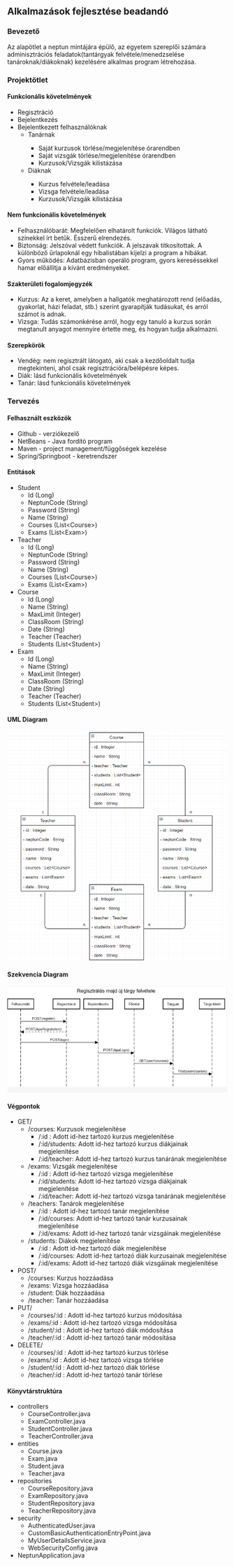 <H2>Alkalmazások fejlesztése beadandó</H2>
<H3>Bevezető</H3>
<p>Az alapötlet a neptun mintájára épülő, az egyetem szereplői számára adminisztrációs feladatok(tantárgyak felvétele/menedzselése tanároknak/diákoknak) kezelésére alkalmas program létrehozása.</p>
<H3>Projektötlet</H3>
<H4>Funkcionális követelmények</H4>
<ul>
  <li>Regisztráció</li>
  <li>Bejelentkezés</li>
  <li>Bejelentkezett felhasználóknak
    <ul>
      <li>Tanárnak</li>
        <ul>
          <li>Saját kurzusok törlése/megjelenítése órarendben</li> 
          <li>Saját vizsgák törlése/megjelenítése órarendben</li> 
          <li>Kurzusok/Vizsgák kilistázása</li>
        </ul>
      <li>Diáknak</li>
        <ul>
          <li>Kurzus felvétele/leadása</li>
          <li>Vizsga felvétele/leadása</li>
          <li>Kurzusok/Vizsgák kilistázása</li>
        </ul>
    </ul>
  </li>
</ul>
<H4>Nem funkcionális követelmények</H4>
<ul>
  <li>Felhasználóbarát: Megfelelően elhatárolt funkciók. Világos látható színekkel írt betűk. Ésszerű elrendezés.</li>
  <li>Biztonság: Jelszóval védett funkciók. A jelszavak titkosítottak. A különböző űrlapoknál egy hibalistában kijelzi a program a hibákat.</li>
  <li>Gyors működés: Adatbázisban operáló program, gyors kereséssekkel hamar előállítja a kívánt eredményeket.</li>
</ul>
<H4>Szakterületi fogalomjegyzék</H4>
<ul>
  <li>Kurzus: Az a keret, amelyben a hallgatók meghatározott rend (előadás, gyakorlat, házi feladat, stb.) szerint gyarapítják tudásukat, és arról számot is adnak.</li>
  <li>Vizsga: Tudás számonkérése arról, hogy egy tanuló a kurzus során megtanult anyagot mennyire értette meg, és hogyan tudja alkalmazni. </li>
</ul>
<H4>Szerepkörök</H4>
<ul>
  <li>Vendég: nem regisztrált látogató, aki csak a kezdőoldalt tudja megtekinteni, ahol csak regisztrációra/belépésre képes.</li>
  <li>Diák: lásd funkcionális követelmények</li>
  <li>Tanár: lásd funkcionális követelmények</li>
</ul>

<H3>Tervezés</H3>

<H4>Felhasznált eszközök</H4>
<ul>
  <li>Github - verziókezelő</li>
  <li>NetBeans - Java fordító program</li>
  <li>Maven - project management/függőségek kezelése</li>
  <li>Spring/Springboot - keretrendszer</li>

  </ul>
<H4>Entitások</H4>
<ul>
  <li>Student
    <ul>
      <li>Id (Long)</li>
      <li>NeptunCode (String)</li>
      <li>Password (String)</li>
      <li>Name (String)</li>
      <li>Courses (List&lt;Course&gt;)</li>
      <li>Exams (List&lt;Exam&gt;)</li>
    </ul>
  </li>
  <li>Teacher
    <ul>
      <li>Id (Long)</li>
      <li>NeptunCode (String)</li>
      <li>Password (String)</li>
      <li>Name (String)</li>
      <li>Courses (List&lt;Course&gt;)</li>
      <li>Exams (List&lt;Exam&gt;)</li>
    </ul>
  </li>
  <li>Course
    <ul>
        <li>Id (Long)</li>
        <li>Name (String)</li>
        <li>MaxLimit (Integer)</li>
        <li>ClassRoom (String)</li>
        <li>Date (String)</li>
        <li>Teacher (Teacher)</li>
        <li>Students (List&lt;Student&gt;)</li>
    </ul>
  </li>
  <li>Exam
    <ul>
        <li>Id (Long)</li>
        <li>Name (String)</li>
        <li>MaxLimit (Integer)</li>
        <li>ClassRoom (String)</li>
        <li>Date (String)</li>
        <li>Teacher (Teacher)</li>
        <li>Students (List&lt;Student&gt;)</li>
    </ul>
  </li>
</ul>

<H4>UML Diagram</H4>
<img src="uml.png" alt="UML">


<H4>Szekvencia Diagram</H4>
<img src="szekvencia-diagramm.PNG" alt="szekvencia">

<H4>Végpontok</H4>
<ul>
  <li>GET/
    <ul>
      <li>/courses: Kurzusok megjelenítése
         <ul>
           <li>/:id : Adott id-hez tartozó kurzus megjelenítése</li>
           <li>/:id/students: Adott id-hez tartozó kurzus diákjainak megjelenítése</li>
           <li>/:id/teacher: Adott id-hez tartozó kurzus tanárának megjelenítése</li>
         </ul>
      </li>
      <li>/exams: Vizsgák megjelenítése
         <ul>
           <li>/:id : Adott id-hez tartozó vizsga megjelenítése</li>
           <li>/:id/students: Adott id-hez tartozó vizsga diákjainak megjelenítése</li>
           <li>/:id/teacher: Adott id-hez tartozó vizsga tanárának megjelenítése</li>
         </ul>
      </li>
      <li>/teachers: Tanárok megjelenítése
         <ul>
           <li>/:id : Adott id-hez tartozó tanár megjelenítése</li>
           <li>/:id/courses: Adott id-hez tartozó tanár kurzusainak megjelenítése</li>
           <li>/:id/exams: Adott id-hez tartozó tanár vizsgáinak megjelenítése</li>
         </ul>
      </li>
      <li>/students: Diákok megjelenítése
         <ul>
           <li>/:id : Adott id-hez tartozó diák megjelenítése</li>
           <li>/:id/courses: Adott id-hez tartozó diák kurzusainak megjelenítése</li>
           <li>/:id/exams: Adott id-hez tartozó diák vizsgáinak megjelenítése</li>
         </ul>
      </li>
    </ul>
  </li>
  <li>POST/
    <ul>
      <li>/courses: Kurzus hozzáadása</li>
      <li>/exams: Vizsga hozzáadása</li>
      <li>/student: Diák hozzáadása</li>
      <li>/teacher: Tanár hozzáadása</li>
    </ul>
  </li>
  <li>PUT/
    <ul>
      <li>/courses/:id : Adott id-hez tartozó kurzus módosítása</li>
      <li>/exams/:id : Adott id-hez tartozó vizsga módosítása</li>
      <li>/student/:id : Adott id-hez tartozó diák módosítása</li>
      <li>/teacher/:id : Adott id-hez tartozó tanár módosítása</li>
    </ul>
  </li>
  <li>DELETE/
    <ul>
      <li>/courses/:id : Adott id-hez tartozó kurzus törlése</li>
      <li>/exams/:id : Adott id-hez tartozó vizsga törlése</li>
      <li>/student/:id : Adott id-hez tartozó diák törlése</li>
      <li>/teacher/:id : Adott id-hez tartozó tanár törlése</li>
    </ul>
  </li>
</ul>
<H4>Könyvtárstruktúra</H4>
<ul>
  <li>controllers
    <ul>
      <li>CourseController.java</li>
      <li>ExamController.java</li>
      <li>StudentController.java</li>
      <li>TeacherController.java</li>
    </ul>
  </li>
  <li>entities
    <ul>
      <li>Course.java</li>
      <li>Exam.java</li>
      <li>Student.java</li>
      <li>Teacher.java</li>
    </ul>
  </li>
  <li>repositories
    <ul>
      <li>CourseRepository.java</li>
      <li>ExamRepository.java</li>
      <li>StudentRepository.java</li>
      <li>TeacherRepository.java</li>
    </ul>
  </li>
  <li>security
    <ul>
        <li>AuthenticatedUser.java</li>
        <li>CustomBasicAuthenticationEntryPoint.java</li>
        <li>MyUserDetailsService.java</li>
        <li>WebSecurityConfig.java</li>
    </ul>
  </li>
  <li>NeptunApplication.java</li>
</ul>
